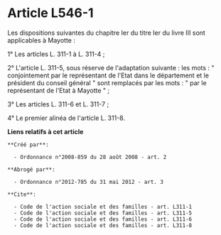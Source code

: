 # Article L546-1

Les dispositions suivantes du chapitre Ier du titre Ier du livre III sont applicables à Mayotte : 

1° Les articles L. 311-1 à L. 311-4 ; 

2° L'article L. 311-5, sous réserve de l'adaptation suivante : les mots : " conjointement par le représentant de l'Etat dans
le département et le président du conseil général " sont remplacés par les mots : " par le représentant de l'Etat à Mayotte
" ; 

3° Les articles L. 311-6 et L. 311-7 ; 

4° Le premier alinéa de l'article L. 311-8.

**Liens relatifs à cet article**

	**Créé par**:

	  - Ordonnance n°2008-859 du 28 août 2008 - art. 2

	**Abrogé par**:

	  - Ordonnance n°2012-785 du 31 mai 2012 - art. 3

	**Cite**:

	  - Code de l'action sociale et des familles - art. L311-1
	  - Code de l'action sociale et des familles - art. L311-5
	  - Code de l'action sociale et des familles - art. L311-6
	  - Code de l'action sociale et des familles - art. L311-8
